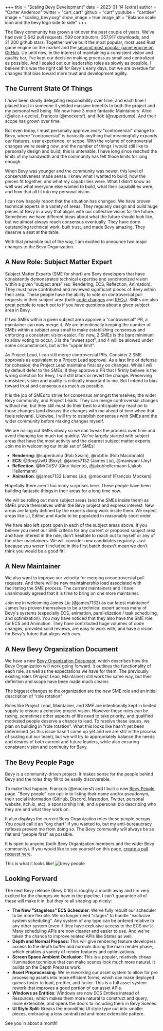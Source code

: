 +++
title = "Scaling Bevy Development"
date = 2023-01-14
[extra]
author = "Carter Anderson"
twitter = "cart_cart"
github = "cart"
youtube = "cartdev"
image = "scaling_bevy.svg"
show_image = true
image_alt = "Balance scale icon and the bevy logo side to side"
+++

The Bevy community has grown a lot over the past couple of years. We've had over 3,642 pull requests, 599 contributors, 357,917 downloads, and 21,200 github stars. Together we've built the most popular, most used Rust game engine on the market and the [second most popular game engine on GitHub](https://github.com/topics/game-engine). Up until now, in the interest of maintaining a consistent vision and quality bar, I've kept our decision making process as small and centralized as possible. And I scaled out our leadership roles as slowly as possible. I believe this was the right call for Bevy's early days, but we are overdue for changes that bias toward more trust and development agility.

<!-- more -->

## The Current State Of Things

I _have_ been slowly delegating responsibility over time, and each time I placed trust in someone it yielded massive benefits to both the project and my personal well being. We now have 3 more fantastic Maintainers: Alice (@alice-i-cecile), François (@mockersf), and Rob (@superdump). And their scope has grown over time.

But even today, I must personally approve _every_ "controversial" change to Bevy, where "controversial" is basically anything that meaningfully expands our features, user experience, or scope. With the volume of controversial changes we're seeing now, and the number of things I would still like to personally design and build, this is untenable. I have long since reached the limits of my bandwidth and the community has felt those limits for long enough.

When Bevy was younger and the community was newer, this level of conservativeness made sense. I knew what I wanted to build, how the pieces fit together, and what my capabilities were. What I didn't know as well was what everyone else wanted to build, what their capabilities were, and how that all fit into my personal vision.

I can now happily report that the situation has changed. We have proven technical experts in a variety of areas. They regularly design and build huge pieces of Bevy in a way that aligns with our collective vision for the future. Sometimes we have different ideas about what the future should look like, but we almost always reach consensus eventually. They have done outstanding technical work, built trust, and made Bevy amazing. They deserve a seat at the table.

With that preamble out of the way, I am excited to announce two major changes to the Bevy Organization.

## A New Role: Subject Matter Expert

Subject Matter Experts (SME for short) are Bevy developers that have consistently demonstrated technical expertise and synchronized vision within a given "subject area" (ex: Rendering, ECS, Reflection, Animation). They must have contributed and reviewed significant pieces of Bevy within their area. These people have the ability to vote on controversial pull requests in their subject area (both [code changes](https://github.com/bevyengine/bevy) and [RFCs](https://github.com/bevyengine/rfcs)). SMEs are also great people to reach out to if you have questions about a given subject area in Bevy.

If two SMEs within a given subject area approve a "controversial" PR, a maintainer can now merge it. We are intentionally keeping the number of SMEs within a subject area small to make establishing consensus and enforcing a consistent vision easier. For now, 2 SMEs is the bare minimum to allow voting to occur, 3 is the "sweet spot", and 4 will be allowed under some circumstances, but is the "upper limit".

As Project Lead, I can still merge controversial PRs. Consider 2 SME approvals as equivalent to a Project Lead approval. As a last line of defense for cohesion, the Project Lead maintains final say on changes. While I will by default defer to the SMEs, if they approve a PR that I firmly believe is the wrong direction for Bevy, I will still block or revert the change. Preserving consistent vision and quality is critically important to me. But I intend to bias toward trust and consensus as much as possible.

It is the job of SMEs to strive for consensus amongst themselves, the wider Bevy community, and Project Leads. They can merge controversial changes without me, but they still must do their best to anticipate my reaction to those changes (and discuss the changes with me ahead of time when that feels relevant). Likewise, I will try to establish consensus with SMEs and the wider community before making changes myself.

We are rolling out SMEs slowly so we can tweak the process over time and avoid changing too much too quickly. We've largely started with subject areas that have the most activity and the clearest subject matter experts. Join me in welcoming our initial set of SMEs!

* **Rendering**: @superdump (Rob Swain), @robtfm (Rob Macdonald)
* **ECS**: @BoxyUwU (Boxy), @james7132 (James Liu), @maniwani (Joy)
* **Reflection**: @MrGVSV (Gino Valente), @jakobhellermann (Jakob Hellermann)
* **Animation**: @james7132 (James Liu), @mockersf (François Mockers)

Hopefully there aren't too many surprises here. These people have been building fantastic things in their areas for a long time now.

We will be rolling out more subject areas (and the SMEs inside them) as SMEs prove themselves within the Bevy project and express interest. New areas are largely defined by the experts doing work inside them. We expect areas like UI, Editor, and Audio to be populated in reasonably short order.

We have also left spots open in each of the subject areas above. If you believe you meet our SME criteria for any current or proposed subject area and have interest in the role, don't hesitate to reach out to myself or any of the other maintainers. We will consider new candidates regularly. Just because you weren't included in this first batch doesn't mean we don't think you would be a good fit!

## A New Maintainer

We also want to improve our velocity for merging uncontroversial pull requests. And there will be new maintainership load associated with facilitating the SME process. The current maintainers and I have unanimously agreed that it is time to bring on one more maintainer.

Join me in welcoming James Liu (@james7132) as our latest maintainer! James has proven themselves to be a technical expert across many of Bevy's systems (especially ECS, animation, parallelization / task scheduling, and optimization). You may have noticed that they also have the SME role for ECS and Animation. They have contributed huge volumes of code changes, provided solid reviews, are easy to work with, and have a vision for Bevy's future that aligns with ours.

## A New Bevy Organization Document

We have a new [Bevy Organization Document](https://github.com/cart/bevy/blob/sme/docs/the_bevy_organization.md), which describes how the Bevy Organization will work going forward. It outlines the functionality of each role, as well as the expectations we have for them. The previously existing roles (Project Lead, Maintainer) still work the same way, but their definition and scope have been made much clearer.

The biggest changes to the organization are the new SME role and an initial description of "role rotation":

Roles like Project Lead, Maintainer, and SME are intentionally kept in limited supply to ensure a cohesive project vision. However these roles can be taxing, sometimes other aspects of life need to take priority, and qualified motivated people deserve a chance to lead. To resolve these issues, we plan on building in "role rotation". What this looks like hasn't yet been determined (as this issue hasn't come up yet and we are still in the process of scaling out our team), but we will try to appropriately balance the needs and desires of both current and future leaders, while also ensuring consistent vision and continuity for Bevy.

## The Bevy People Page

Bevy is a community-driven project. It makes sense for the people behind Bevy and the roles they fill to be easily discoverable.

To make that happen, François (@mockersf) and I built a new [Bevy People](https://bevyengine.org/community/people/) page. "Bevy people" can opt-in to listing their name and/or pseudonym, their social information (GitHub, Discord, Mastodon, Twitter, personal website, itch.io, etc), a sponsorship link, and a personal bio describing who they are and what they work on.

It also displays the current Bevy Organization roles these people occupy. You _could_ call it an "org chart" if you wanted to, but my anti-bureaucracy reflexes prevent me from doing so. The Bevy community will always be as flat and "people first" as possible.

It is open to anyone (both Bevy Organization members and the wider Bevy community). If you would like to see yourself on this page, [create a pull request here](https://github.com/bevyengine/bevy-community).

This is what it looks like!
![bevy people](bevy_people.png)

## Looking Forward

The next Bevy release (Bevy 0.10) is roughly a month away and I'm very excited for the changes we have in the pipeline. I can't guarantee all of these will make it in, but they're all shaping up nicely:

* **The New "Stageless" ECS Scheduler**: We've fully rebuilt our scheduler to be more flexible. We no longer need "stages" to handle "exclusive system scheduling". Any system of any type can be ordered relative to any other system (even if they have exclusive access to the ECS `World`. Many scheduling APIs are now cleaner and easier to use. And we've taken the chance to improve related APIs like States as well.
* **Depth and Normal Prepass**: This will give rendering feature developers access to the depth buffer and normals during the main render phase, which enables a variety of render features and optimizations.
* **Screen Space Ambient Occlusion**: This is a popular, relatively cheap illumination technique that can make scenes look much more natural. It builds on the Depth Prepass work.
* **Asset Preprocessing**: We're reworking our asset system to allow for pre processing assets into more efficient forms, which can make deployed games faster to load, prettier, and faster. This is a full asset system rework that improves a good portion of our asset APIs.
* **Windows as Entities**: Windows are now ECS Entities instead of Resources, which makes them more natural to construct and query, more extensible, and opens the doors to including them in Bevy Scenes.
* **UI Style Split**: Breaks the monolithic UI style type out into smaller pieces, embracing a less centralized and more extensible pattern.

See you in about a month!
